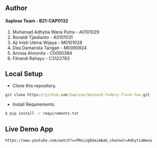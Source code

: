 ## Author
#### Xaplose Team - B21-CAP0132  
1. Muhamad Adhytia Wana Putra - A0101029  
2. Ronaldi Tjaidianto - A0101031  
3. Aji Inisti Udma Wijaya - M0101028  
4. Dea Damarista Tarigan - M0090924  
5. Annisa Alvionita - C0050384  
6. Fitrandi Rahayu - C3122783  

## Local Setup
* Clone this repository.
```cmd
git clone https://github.com/Xaplose/backend-fudery-flask-two.git
```
* Install Requirements.
```cmd
$ pip install -r requirements.txt
```

## Live Demo App
```cmd
https://www.youtube.com/watch?v=PNxizgOdaiA&ab_channel=AdhytiaWana
```
